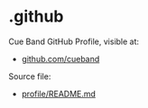 # .github

Cue Band GitHub Profile, visible at:

* [github.com/cueband](https://github.com/cueband)

Source file:

* [profile/README.md](profile/README.md)
